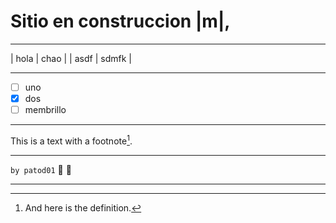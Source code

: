# Sitio en construccion |m|,

---

| hola | chao |
| asdf | sdmfk |

---

- [ ]  uno
- [x]  dos
- [ ] membrillo

---

This is a text with a
footnote[^1].

[^1]: And here is the definition.

---

`by patod01` :ghost: :ghost:

---

